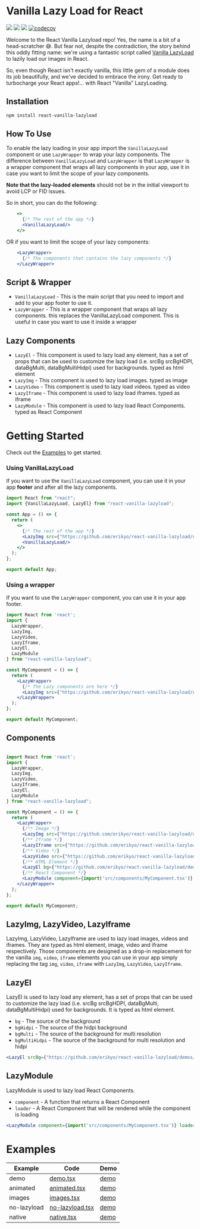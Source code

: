 # Vanilla Lazy Load for React
[![](https://img.shields.io/npm/v/react-vanilla-lazyload.svg?label=npm%20version)](https://www.npmjs.com/package/react-vanilla-lazyload)
[![](https://img.shields.io/npm/l/react-vanilla-lazyload)](https://github.com/erikyo/react-vanilla-lazyload?tab=GPL-3.0-1-ov-file#readme)
[![](https://github.com/erikyo/react-vanilla-lazyload/actions/workflows/node.js.yml/badge.svg)](https://github.com/erikyo/react-vanilla-lazyload/actions/workflows/node.js.yml)
[![codecov](https://codecov.io/gh/erikyo/react-vanilla-lazyload/graph/badge.svg?token=K0UA5J7243)](https://codecov.io/gh/erikyo/react-vanilla-lazyload)

Welcome to the React Vanilla Lazyload repo!
Yes, the name is a bit of a head-scratcher 😅.
But fear not, despite the contradiction, the story behind this oddly fitting name: we're using a fantastic script called [Vanilla LazyLoad](https://github.com/verlok/vanilla-lazyload) to lazily load our images in React.

So, even though React isn't exactly vanilla, this little gem of a module does its job beautifully, and we've decided to embrace the irony.
Get ready to turbocharge your React apps!... with React "Vanilla" LazyLoading.

## Installation

```bash
npm install react-vanilla-lazyload
```

## How To Use

To enable the lazy loading in your app import the `VanillaLazyLoad` component or use `LazyWrapper` to wrap your lazy components.
The difference between `VanillaLazyLoad` and `LazyWrapper` is that `LazyWrapper` is a wrapper component that wraps all lazy components in your app, use it in case you want to limit the scope of your lazy components.

**Note that the lazy-loaded elements** should not be in the initial viewport to avoid LCP or FID issues.

So in short, you can do the following:

```jsx
    <>
      {/* The rest of the app */}
      <VanillaLazyLoad/>
    </>
```

OR if you want to limit the scope of your lazy components:

```jsx
    <LazyWrapper>
      {/* The components that contains the lazy components */} 
    </LazyWrapper>
```

## Script & Wrapper

- `VanillaLazyLoad` - This is the main script that you need to import and add to your app footer to use it.
- `LazyWrapper` - This is a wrapper component that wraps all lazy components. this replaces the VanillaLazyLoad component. This is useful in case you want to use it inside a wrapper

## Lazy Components

- `LazyEl` - This component is used to lazy load any element, has a set of props that can be used to customize the lazy load (i.e. srcBg srcBgHDPI, dataBgMulti, dataBgMultiHidpi) used for backgrounds. typed as html element
- `LazyImg` - This component is used to lazy load images. typed as image
- `LazyVideo` - This component is used to lazy load videos. typed as video
- `LazyIframe` - This component is used to lazy load iframes. typed as iframe
- `LazyModule` - This component is used to lazy load React Components. typed as React Component

# Getting Started

Check out the [Examples](https://react-vanilla-lazyload-demo.vercel.app/) to get started.

### Using VanillaLazyLoad

If you want to use the `VanillaLazyLoad` component, you can use it in your app **footer** and after all the lazy components.

```jsx
import React from "react";
import {VanillaLazyLoad, LazyEl} from "react-vanilla-lazyload";

const App = () => {
  return (
    <>
      {/* The rest of the app */}
      <LazyImg src={"https://github.com/erikyo/react-vanilla-lazyload/demos/images/440x560-01.webp"} width={440} height={560}/>
      <VanillaLazyLoad/>
    </>
  );
};

export default App;
```

### Using a wrapper

If you want to use the `LazyWrapper` component, you can use it in your app footer.

```jsx
import React from 'react';
import {
  LazyWrapper,
  LazyImg,
  LazyVideo,
  LazyIframe,
  LazyEl,
  LazyModule
} from "react-vanilla-lazyload";

const MyComponent = () => {
  return (
    <LazyWrapper>
      {/* The Lazy components are here */}
      <LazyImg src={"https://github.com/erikyo/react-vanilla-lazyload/demos/images/440x560-01.webp"} width={440} height={560}/>
    </LazyWrapper>
  );
};

export default MyComponent;
```

## Components

```jsx

import React from 'react';
import {
  LazyWrapper,
  LazyImg,
  LazyVideo,
  LazyIframe,
  LazyEl,
  LazyModule
} from "react-vanilla-lazyload";

const MyComponent = () => {
  return (
    <LazyWrapper>
      {/** Image */}
      <LazyImg src={"https://github.com/erikyo/react-vanilla-lazyload/demos/images/440x560-01.webp"} width={440} height={560}/>
      {/** Iframe */}
      <LazyIframe src={"https://github.com/erikyo/react-vanilla-lazyload/demos/iframes/i01.html"}/>
      {/** Video */}
      <LazyVideo src={"https://github.com/erikyo/react-vanilla-lazyload/demos/videos/1920x1080-01.mp4"} poster={"https://github.com/erikyo/react-vanilla-lazyload/demos/images/440x560-01.webp"}/>
      {/** HTML Element */}
      <LazyEl bg={"https://github.com/erikyo/react-vanilla-lazyload/demos/images/440x560-01.webp"}/>
      {/** React Component */}
      <LazyModule component={import('src/components/MyComponent.tsx')} loader={<Loading/>}/>
    </LazyWrapper>
  );
};

export default MyComponent;
```

## LazyImg, LazyVideo, LazyIframe

LazyImg, LazyVideo, LazyIframe are used to lazy load images, videos and iframes. They are typed as html element, image, video and iframe respectively.
Those components are designed as a drop-in replacement for the vanilla `img`, `video`, `iframe` elements you can use in your app simply replacing the tag `img`, `video`, `iframe` with `LazyImg`, `LazyVideo`, `LazyIframe`. 

## LazyEl

LazyEl is used to lazy load any element, has a set of props that can be used to customize the lazy load (i.e. srcBg srcBgHDPI, dataBgMulti, dataBgMultiHidpi) used for backgrounds.
It is typed as html element.

- `bg` - The source of the background
- `bgHidpi` - The source of the hidpi background
- `bgMulti` - The source of the background for multi resolution
- `bgMultiHidpi` - The source of the background for multi resolution and hidpi

```jsx
<LazyEl srcBg={"https://github.com/erikyo/react-vanilla-lazyload/demos/images/440x560-01.webp"}/>
```

## LazyModule

LazyModule is used to lazy load React Components.

- `component` - A function that returns a React Component
- `loader` - A React Component that will be rendered while the component is loading

```jsx
<LazyModule component={import('src/components/MyComponent.tsx')} loader={<Loading/>}/>
```

# Examples

| Example     | Code                                                                                                              | Demo                                                                 |
|-------------|-------------------------------------------------------------------------------------------------------------------|----------------------------------------------------------------------|
| demo        | [demo.tsx](https://github.com/erikyo/react-vanilla-lazyload/blob/master/example/src/demos/demo.tsx)               | [demo](https://react-vanilla-lazyload-demo.vercel.app//)             |
| animated    | [animated.tsx](https://github.com/erikyo/react-vanilla-lazyload/blob/master/example/src/demos/animated.tsx)       | [demo](https://react-vanilla-lazyload-demo.vercel.app//#animated)    |
| images      | [images.tsx](https://github.com/erikyo/react-vanilla-lazyload/blob/master/example/src/demos/images.tsx)           | [demo](https://react-vanilla-lazyload-demo.vercel.app//#images)      |
| no-lazyload | [no-lazyload.tsx](https://github.com/erikyo/react-vanilla-lazyload/blob/master/example/src/demos/no-lazyload.tsx) | [demo](https://react-vanilla-lazyload-demo.vercel.app//#no-lazyload) |
| native      | [native.tsx](https://github.com/erikyo/react-vanilla-lazyload/blob/master/example/src/demos/native.tsx)           | [demo](https://react-vanilla-lazyload-demo.vercel.app//#native)      |
